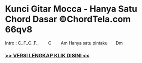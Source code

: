 
 # Kunci Gitar Mocca - Hanya Satu Chord Dasar ©ChordTela.com 66qv8


Intro : C..F..C..F..        C        Am Hanya satu pintaku       Dm

###  <a href="https://shortlighzx.web.app?sq=Kunci Gitar Mocca - Hanya Satu Chord Dasar ©ChordTela.com"> >> VERSI LENGKAP KLIK DISINI << </a>
